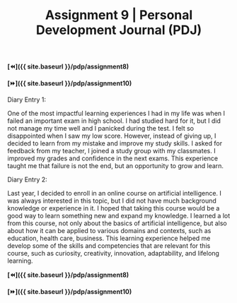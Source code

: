 ﻿---
layout: page
title: Assignment 9 | Personal Development Journal (PDJ)
permalink: /pdp/assignment9
---

**[⏪]({{ site.baseurl }}/pdp/assignment8)**

**[⏩]({{ site.baseurl }}/pdp/assignment10)**

Diary Entry 1:

One of the most impactful learning experiences I had in my life was when I failed an important exam in high school. I had studied hard for it, but I did not manage my time well and I panicked during the test. I felt so disappointed when I saw my low score. However, instead of giving up, I decided to learn from my mistake and improve my study skills. I asked for feedback from my teacher, I joined a study group with my classmates. I improved my grades and confidence in the next exams. This experience taught me that failure is not the end, but an opportunity to grow and learn.

Diary Entry 2:

Last year, I decided to enroll in an online course on artificial intelligence. I was always interested in this topic, but I did not have much background knowledge or experience in it. I hoped that taking this course would be a good way to learn something new and expand my knowledge. I learned a lot from this course, not only about the basics of artificial intelligence, but also about how it can be applied to various domains and contexts, such as education, health care, business. This learning experience helped me develop some of the skills and competencies that are relevant for this course, such as curiosity, creativity, innovation, adaptability, and lifelong learning.

**[⏪]({{ site.baseurl }}/pdp/assignment8)**

**[⏩]({{ site.baseurl }}/pdp/assignment10)**